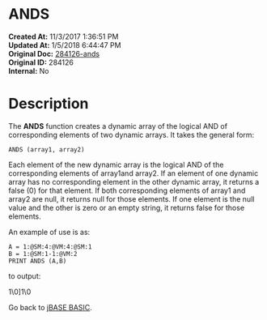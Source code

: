 # ANDS

**Created At:** 11/3/2017 1:36:51 PM  
**Updated At:** 1/5/2018 6:44:47 PM  
**Original Doc:** [284126-ands](https://docs.jbase.com/36868-jbase-basic/284126-ands)  
**Original ID:** 284126  
**Internal:** No  


# Description

The **ANDS** function creates a dynamic array of the logical AND of corresponding elements of two dynamic arrays. It takes the general form:

```
ANDS (array1, array2)
```

Each element of the new dynamic array is the logical AND of the corresponding elements of array1and array2. If an element of one dynamic array has no corresponding element in the other dynamic array, it returns a false (0) for that element.
If both corresponding elements of array1 and array2 are null, it returns null for those elements. If one element is the null value and the other is zero or an empty string, it returns false for those elements.

An example of use is as:

```
A = 1:@SM:4:@VM:4:@SM:1
B = 1:@SM:1-1:@VM:2
PRINT ANDS (A,B)
```

to output:

1\0]1\0



Go back to [jBASE BASIC](./../jbase-basic-programmers-reference-guide).
